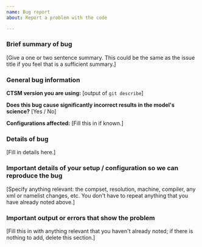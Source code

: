 ```yaml
---
name: Bug report
about: Report a problem with the code

---
```


### Brief summary of bug

[Give a one or two sentence summary. This could be the same as the issue title if you feel that is a sufficient summary.]

### General bug information

**CTSM version you are using:** [output of `git describe`]

**Does this bug cause significantly incorrect results in the model's science?** [Yes / No]

**Configurations affected:** [Fill this in if known.]

### Details of bug

[Fill in details here.]

### Important details of your setup / configuration so we can reproduce the bug

[Specify anything relevant: the compset, resolution, machine, compiler, any xml or namelist changes, etc. You don't have to repeat anything that you have already noted above.]

### Important output or errors that show the problem

[Fill this in with anything relevant that you haven't already noted; if there is nothing to add, delete this section.]
